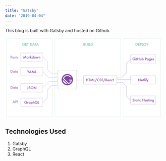 ```yaml
---
title: "Gatsby"
date: "2019-04-04"
---
```


This blog is built with Gatsby and hosted on Github.

![Diagram](./gatsby.png)

## Technologies Used

1. Gatsby
2. GraphQL
3. React